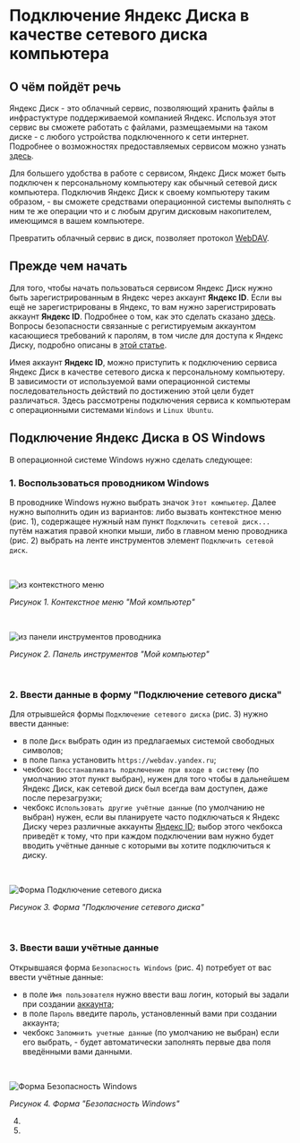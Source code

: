 # Подключение Яндекс Диска в качестве сетевого диска компьютера

## О чём пойдёт речь

Яндекс Диск - это облачный сервис, позволяющий хранить файлы в инфрастуктуре поддерживаемой компанией Яндекс.
Используя этот сервис вы сможете работать с файлами, размещаемыми на таком диске - с любого устройства подключенного к сети интернет.
Подробнее о возможностях предоставляемых сервисом можно узнать [здесь](https://360.yandex.ru/disk/).

Для большего удобства в работе с сервисом, Яндекс Диск может быть подключен к персональному компьютеру как обычный сетевой диск компьютера.
Подключив Яндекс Диск к своему компьютеру таким образом, - вы сможете средствами операционной системы выполнять с ним те же операции что и с любым другим дисковым накопителем, имеющимся в вашем компьютере.

Превратить облачный сервис в диск, позволяет протокол [WebDAV](https://ru.wikipedia.org/wiki/WebDAV).

## Прежде чем начать

<a name="acc_create"></a>

Для того, чтобы начать пользоваться сервисом Яндекс Диск нужно быть зарегистрированным в Яндекс через аккаунт **Яндекс ID**.
Если вы ещё не зарегистрированы в Яндекс, то вам нужно зарегистрировать аккаунт **Яндекс ID**. Подробнее о том, как это сделать сказано [здесь](https://yandex.ru/support/id/authorization/registration.html).
Вопросы безопасности связанные с регистируемым аккаунтом касающиеся требований к паролям, в том числе для доступа к Яндекс Диску, подробно описаны в [этой статье](https://yandex.ru/support/id/authorization/app-passwords.html).

Имея аккаунт **Яндекс ID**, можно приступить к подключению сервиса Яндекс Диск в качестве сетевого диска к персональному компьютеру. В зависимости от используемой вами операционной системы последовательность действий по достижению этой цели будет различаться. Здесь рассмотрены подключения сервиса к компьютерам с операционными системами `Windows` и `Linux Ubuntu`.

## Подключение Яндекс Диска в OS Windows

В операционной системе Windows нужно сделать следующее:

### 1. Воспользоваться проводником Windows

В проводнике Windows нужно выбрать значок `Этот компьютер`. Далее нужно выполнить один из вариантов: либо вызвать контекстное меню (рис. 1), содержащее нужный нам пункт  `Подключить сетевой диск...` путём нажатия правой кнопки мыши, либо в главном меню проводника (рис. 2) выбрать на ленте инструментов элемент `Подключить сетевой диск`.

<br/>

![из контекстного меню](https://github.com/tsf-soft/django-test-1/assets/6228605/20d4123c-e694-48ed-9343-0e6de754faee)
_<p>Рисунок 1. Контекстное меню "Мой компьютер"</p>_

<br/>

![из панели инструментов проводника](https://github.com/tsf-soft/django-test-1/assets/6228605/5e77e070-2908-42b6-a83e-55dab5289b6a)
_<p>Рисунок 2. Панель инструментов "Мой компьютер"</p>_

<br/>

### 2. Ввести данные в форму "Подключение сетевого диска"

Для отрывшейся формы `Подключение сетевого диска` (рис. 3) нужно ввести данные:

- в поле `Диск` выбрать один из предлагаемых системой свободных символов;
- в поле `Папка` установить `https://webdav.yandex.ru`;
- чекбокс `Восстанавливать подключение при входе в систему` (по умолчанию этот пункт выбран), нужен для того чтобы в дальнейшем Яндекс Диск, как сетевой диск был всегда вам доступен, даже после перезагрузки;
- чекбокс `Использовать другие учётные данные` (по умолчанию не выбран) нужен, если вы планируете часто подключаться к Яндекс Диску через различные аккаунты <a href="#acc_create">Яндекс ID</a>; выбор этого чекбокса приведёт к тому, что при каждом подключении вам нужно будет вводить учётные данные с которыми вы хотите подключиться к диску.

<br/>

![Форма Подключение сетевого диска](https://github.com/tsf-soft/django-test-1/assets/6228605/3b9d8ea3-c34c-4135-a98f-6f95b309877a)
_<p>Рисунок 3. Форма "Подключение сетевого диска"</p>_

<br/>

### 3. Ввести ваши учётные данные

Открывшаяся форма `Безопасность Windows` (рис. 4) потребует от вас ввести учётные данные:

- в поле `Имя пользователя` нужно ввести ваш логин, который вы задали при создании <a href="#acc_create">аккаунта</a>;
- в поле `Пароль` введите пароль, установленный вами при создании аккаунта;
- чекбокс `Запомнить учетные данные` (по умолчанию не выбран) если его выбрать, - будет автоматически заполнять первые два поля введёнными вами данными.

<br/>

![Форма Безопасность Windows](https://github.com/tsf-soft/django-test-1/assets/6228605/e8a63494-1953-4b04-9c21-b5c5ad5d55d9)
_<p>Рисунок 4. Форма "Безопасность Windows"</p>_

4. 
5. 




